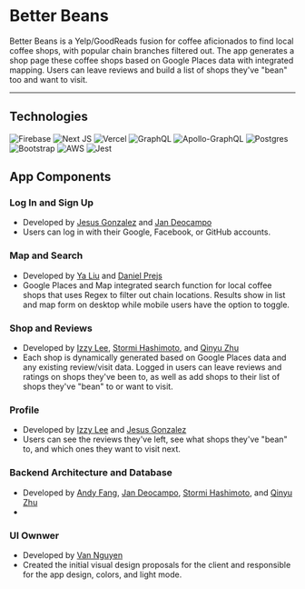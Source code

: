 # Better Beans

Better Beans is a Yelp/GoodReads fusion for coffee aficionados to find local coffee shops, with popular chain branches filtered out. The app generates a shop page these coffee shops based on Google Places data with integrated mapping. Users can leave reviews and build a list of shops they've "bean" too and want to visit.

---

## Technologies

![Firebase](https://img.shields.io/badge/firebase-%23039BE5.svg?style=for-the-badge&logo=firebase)
![Next JS](https://img.shields.io/badge/Next-black?style=for-the-badge&logo=next.js&logoColor=white)
![Vercel](https://img.shields.io/badge/vercel-%23000000.svg?style=for-the-badge&logo=vercel&logoColor=white)
![GraphQL](https://img.shields.io/badge/-GraphQL-E10098?style=for-the-badge&logo=graphql&logoColor=white)
![Apollo-GraphQL](https://img.shields.io/badge/-ApolloGraphQL-311C87?style=for-the-badge&logo=apollo-graphql)
![Postgres](https://img.shields.io/badge/postgres-%23316192.svg?style=for-the-badge&logo=postgresql&logoColor=white)
![Bootstrap](https://img.shields.io/badge/bootstrap-%23563D7C.svg?style=for-the-badge&logo=bootstrap&logoColor=white)
![AWS](https://img.shields.io/badge/AWS-%23FF9900.svg?style=for-the-badge&logo=amazon-aws&logoColor=white)
![Jest](https://img.shields.io/badge/-jest-%23C21325?style=for-the-badge&logo=jest&logoColor=white)

## App Components

### Log In and Sign Up

- Developed by [Jesus Gonzalez](https://github.com/JGon26) and [Jan Deocampo](https://github.com/Darumin)
- Users can log in with their Google, Facebook, or GitHub accounts.

### Map and Search

- Developed by [Ya Liu](https://github.com/ya-liu) and [Daniel Prejs](https://github.com/dprejs)
- Google Places and Map integrated search function for local coffee shops that uses Regex to filter out chain locations. Results show in list and map form on desktop while mobile users have the option to toggle.

### Shop and Reviews

- Developed by [Izzy Lee](https://github.com/isabell-lee), [Stormi Hashimoto](https://github.com/stormikph), and [Qinyu Zhu](https://github.com/zhuzhuxia078)
- Each shop is dynamically generated based on Google Places data and any existing review/visit data. Logged in users can leave reviews and ratings on shops they've been to, as well as add shops to their list of shops they've "bean" to or want to visit.

### Profile

- Developed by [Izzy Lee](https://github.com/isabell-lee) and [Jesus Gonzalez](https://github.com/JGon26)
- Users can see the reviews they've left, see what shops they've "bean" to, and which ones they want to visit next.


### Backend Architecture and Database

- Developed by [Andy Fang](https://github.com/fang-andy), [Jan Deocampo](https://github.com/Darumin), [Stormi Hashimoto](https://github.com/stormikph), and [Qinyu Zhu](https://github.com/zhuzhuxia078)
-

### UI Ownwer
- Developed by [Van Nguyen](https://github.com/vannguyen-vn)
- Created the initial visual design proposals for the client and responsible for the app design, colors, and light mode.

<!-- ## Getting Started

First, run the development server:

```bash
npm run dev
# or
yarn dev
```

Open [http://localhost:3000](http://localhost:3000) with your browser to see the result.

You can start editing the page by modifying `pages/index.js`. The page auto-updates as you edit the file.

[API routes](https://nextjs.org/docs/api-routes/introduction) can be accessed on [http://localhost:3000/api/hello](http://localhost:3000/api/hello). This endpoint can be edited in `pages/api/hello.js`.

The `pages/api` directory is mapped to `/api/*`. Files in this directory are treated as [API routes](https://nextjs.org/docs/api-routes/introduction) instead of React pages.

## Firebase Authentication set-up
You will need a firebase account to get started.
Create a project, and an application for the project.

Once you have your keys, add them to a global .env file. You will need these to initialize firebase.
In Next.js, the convention for naming environment variables is that they have to start with NEXT_PUBLIC.
```
NEXT_PUBLIC_FIREBASE_PUBLIC_API_KEY=<YOUR_API_KEY>
NEXT_PUBLIC_FIREBASE_AUTH_DOMAIN=<YOUR_DOMAIN>
NEXT_PUBLIC_FIREBASE_PROJECT_ID=<YOUR_PROJECT_ID>
```

The app is currently set up to use Google/Facebook/Github authentication. You will need to activate those sign-in methods on firebase or remove the sign-in components you do not wish to use from pages/login/index.js.



## Learn More

To learn more about Next.js, take a look at the following resources:

- [Next.js Documentation](https://nextjs.org/docs) - learn about Next.js features and API.
- [Learn Next.js](https://nextjs.org/learn) - an interactive Next.js tutorial.

You can check out [the Next.js GitHub repository](https://github.com/vercel/next.js/) - your feedback and contributions are welcome!

## Deploy on Vercel

The easiest way to deploy your Next.js app is to use the [Vercel Platform](https://vercel.com/new?utm_medium=default-template&filter=next.js&utm_source=create-next-app&utm_campaign=create-next-app-readme) from the creators of Next.js.

Check out our [Next.js deployment documentation](https://nextjs.org/docs/deployment) for more details. -->
